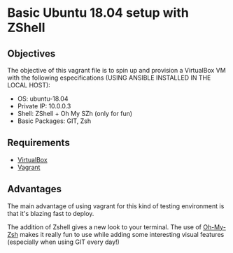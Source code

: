 # Basic Ubuntu 18.04 setup with ZShell 

## Objectives
The objective of this vagrant file is to spin up and provision a VirtualBox VM with the following especifications (USING ANSIBLE INSTALLED IN THE LOCAL HOST):

- OS: ubuntu-18.04
- Private IP: 10.0.0.3
- Shell: ZShell + Oh My SZh (only for fun)
- Basic Packages: GIT, Zsh

## Requirements

- [VirtualBox](https://www.virtualbox.org/)
- [Vagrant](https://www.vagrantup.com/downloads.html)

## Advantages
The main advantage of using vagrant for this kind of testing environment is that it's blazing fast to deploy.  

The addition of Zshell gives a new look to your terminal. The use of [Oh-My-Zsh](https://github.com/robbyrussell/oh-my-zsh) makes it really fun to use while adding some interesting visual features (especially when using GIT every day!)

